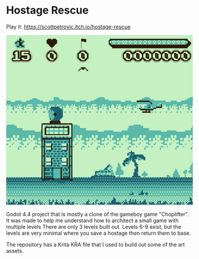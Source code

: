 # Hostage Rescue

Play it: https://scottpetrovic.itch.io/hostage-rescue

![Hostage Rescue screenshot](readme.png "Hostage Rescue")

Godot 4.4 project that is mostly a clone of the gameboy game "Choplifter". It was made to help me understand how to architect a small game with multiple levels There are only 3 levels built out. Levels 6-9 exist, but the levels are very minimal where you save a hostage then return them to base.

The repository has a Krita KRA file that I used to build out some of the art assets. 


